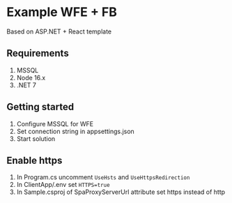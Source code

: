 # Example WFE + FB

Based on ASP.NET + React template

## Requirements

1) MSSQL
2) Node 16.x
3) .NET 7

## Getting started

1) Configure MSSQL for WFE
2) Set connection string in appsettings.json
3) Start solution

## Enable https

1) In Program.cs uncomment `UseHsts` and `UseHttpsRedirection`
2) In ClientApp/.env set `HTTPS=true`
3) In Sample.csproj of SpaProxyServerUrl attribute set https instead of http